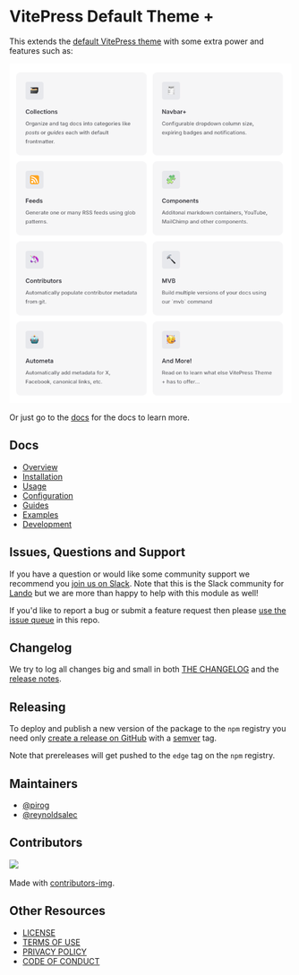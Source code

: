 # VitePress Default Theme +

This extends the [default VitePress theme](https://vitepress.dev/) with some extra power and features such as:

<div align="center">

![features](./docs/public/images/features.png)

</div>

Or just go to the [docs](https://vitepress-theme-default-plus.lando.dev) for the docs to learn more.

## Docs

* [Overview](https://vitepress-theme-default-plus.lando.dev/overview)
* [Installation](https://vitepress-theme-default-plus.lando.dev/install.html)
* [Usage](https://vitepress-theme-default-plus.lando.dev/usage.html)
* [Configuration](https://vitepress-theme-default-plus.lando.dev/config/config.html)
* [Guides](https://vitepress-theme-default-plus.lando.dev/guides.html)
* [Examples](https://github.com/lando/vitepress-theme-default-plus)
* [Development](https://vitepress-theme-default-plus.lando.dev/development.html)

## Issues, Questions and Support

If you have a question or would like some community support we recommend you [join us on Slack](https://launchpass.com/devwithlando). Note that this is the Slack community for [Lando](https://lando.dev) but we are more than happy to help with this module as well!

If you'd like to report a bug or submit a feature request then please [use the issue queue](https://github.com/lando/vitepress-theme-default-plus/issues/new/choose) in this repo.

## Changelog

We try to log all changes big and small in both [THE CHANGELOG](https://github.com/lando/vitepress-theme-default-plus/blob/main/CHANGELOG.md) and the [release notes](https://github.com/lando/vitepress-theme-default-plus/releases).

## Releasing

To deploy and publish a new version of the package to the `npm` registry you need only [create a release on GitHub](https://docs.github.com/en/repositories/releasing-projects-on-github/managing-releases-in-a-repository) with a [semver](https://semver.org) tag.

Note that prereleases will get pushed to the `edge` tag on the `npm` registry.

## Maintainers

* [@pirog](https://github.com/pirog)
* [@reynoldsalec](https://github.com/reynoldsalec)

## Contributors

<a href="https://github.com/lando/vitepress-theme-default-plus/graphs/contributors">
  <img src="https://contrib.rocks/image?repo=lando/vitepress-theme-default-plus" />
</a>

Made with [contributors-img](https://contrib.rocks).

## Other Resources

* [LICENSE](/LICENSE)
* [TERMS OF USE](https://docs.lando.dev/terms)
* [PRIVACY POLICY](https://docs.lando.dev/privacy)
* [CODE OF CONDUCT](https://docs.lando.dev/coc)

